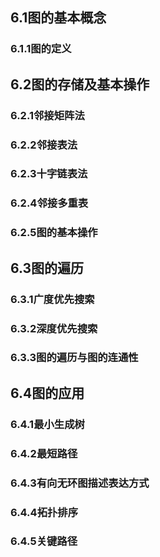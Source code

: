 ## 6.1图的基本概念

### 6.1.1图的定义

## 6.2图的存储及基本操作

### 6.2.1邻接矩阵法

### 6.2.2邻接表法

### 6.2.3十字链表法

### 6.2.4邻接多重表

### 6.2.5图的基本操作



## 6.3图的遍历

### 6.3.1广度优先搜索

### 6.3.2深度优先搜索

### 6.3.3图的遍历与图的连通性



## 6.4图的应用

### 6.4.1最小生成树

### 6.4.2最短路径

### 6.4.3有向无环图描述表达方式

### 6.4.4拓扑排序

### 6.4.5关键路径



